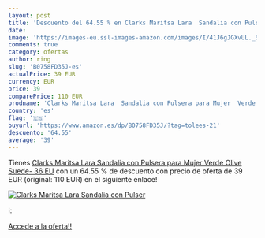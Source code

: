 ```yaml
---
layout: post
title: 'Descuento del 64.55 % en Clarks Maritsa Lara  Sandalia con Pulser'
date: 
image: 'https://images-eu.ssl-images-amazon.com/images/I/41J6gJGXvUL._SL200_.jpg'
comments: true
category: ofertas
author: ring
slug: 'B0758FD35J-es'
actualPrice: 39 EUR
currency: EUR
price: 39
comparePrice: 110 EUR
prodname: 'Clarks Maritsa Lara  Sandalia con Pulsera para Mujer  Verde  Olive Suede-   36 EU'
country: 'es'
flag: '🇪🇸'
buyurl: 'https://www.amazon.es/dp/B0758FD35J/?tag=tolees-21'
descuento: '64.55'
average: '39'
---
```


Tienes [Clarks Maritsa Lara  Sandalia con Pulsera para Mujer  Verde  Olive Suede-   36 EU](https://www.amazon.es/dp/B0758FD35J/?tag=tolees-21) con un 64.55 % de descuento con precio de oferta de 39 EUR (original: 110 EUR) en el siguiente enlace!

[![Clarks Maritsa Lara  Sandalia con Pulser](https://images-eu.ssl-images-amazon.com/images/I/41J6gJGXvUL._SL200_.jpg)](https://www.amazon.es/dp/B0758FD35J/?tag=tolees-21)

ℹ️:


[Accede a la oferta!!](https://www.amazon.es/dp/B0758FD35J/?tag=tolees-21)
